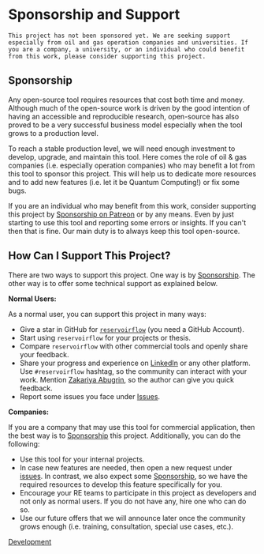 # Sponsorship and Support

```{warning}
This project has not been sponsored yet. We are seeking support especially from oil and gas operation companies and universities. If you are a company, a university, or an individual who could benefit from this work, please consider supporting this project.
```

## Sponsorship

Any open-source tool requires resources that cost both time and money. Although much of the open-source work is driven by the good intention of having an accessible and reproducible research, open-source has also proved to be a very successful business model especially when the tool grows to a production level.

To reach a stable production level, we will need enough investment to develop, upgrade, and maintain this tool. Here comes the role of oil & gas companies (i.e. especially operation companies) who may benefit a lot from this tool to sponsor this project. This will help us to dedicate more resources and to add new features (i.e. let it be Quantum Computing!) or fix some bugs.

If you are an individual who may benefit from this work, consider supporting this project by [Sponsorship on Patreon](https://www.patreon.com/zakgrin) or by any means. Even by just starting to use this tool and reporting some errors or insights. If you can't then that is fine. Our main duty is to always keep this tool open-source.

## How Can I Support This Project?

There are two ways to support this project. One way is by [Sponsorship](#sponsorship). The other way is to offer some technical support as explained below.

**Normal Users:**

As a normal user, you can support this project in many ways:

- Give a star in GitHub for [`reservoirflow`](https://github.com/zakgrin/reservoirflow) (you need a GitHub Account).
- Start using `reservoirflow` for your projects or thesis.
- Compare `reservoirflow` with other commercial tools and openly share your feedback.
- Share your progress and experience on [LinkedIn](https://www.linkedin.com/feed/) or any other platform. Use `#reservoirflow` hashtag, so the community can interact with your work. Mention [Zakariya Abugrin](https://www.linkedin.com/in/zakariya-abugrin/), so the author can give you quick feedback.
- Report some issues you face under [Issues](https://github.com/zakgrin/reservoirflow/issues).

**Companies:**

If you are a company that may use this tool for commercial application, then the best way is to [Sponsorship](#sponsorship) this project. Additionally, you can do the following:

- Use this tool for your internal projects.
- In case new features are needed, then open a new request under [issues](https://github.com/zakgrin/reservoirflow/issues). In contrast, we also expect some [Sponsorship](#sponsorship), so we have the required resources to develop this feature specifically for you.
- Encourage your RE teams to participate in this project as developers and not only as normal users. If you do not have any, hire one who can do so.
- Use our future offers that we will announce later once the community grows enough (i.e. training, consultation, special use cases, etc.).


[Development](development/index.html)
